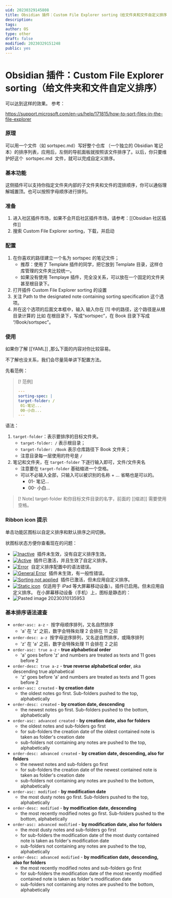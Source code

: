 ```yaml
---
uid: 20230329145808
title: Obsidian 插件：Custom File Explorer sorting（给文件夹和文件自定义排序）
description:
tags:
author: OS
type: other
draft: false
modified: 20230329151248
public: yes
---
```


# Obsidian 插件：Custom File Explorer sorting（给文件夹和文件自定义排序）

可以达到这样的效果。 参考：

<https://support.microsoft.com/en-us/help/171815/how-to-sort-files-in-the-file-explorer>

### 原理

可以用一个文件（如 sortspec.md）写好整个仓库 （一个独立的 Obsidian 笔记本）的排序列表，应用后，左侧的导航面板就按照该文件排序了。以后，你只要维护好这个  sortspec.md  文件，就可以完成自定义排序。

### 基本功能

这侧插件可以支持你指定文件夹内部的子文件夹和文件的混排顺序，你可以通俗理解城置顶。也可以按照字母顺序进行排列。

### 准备

1. 进入社区插件市场，如果不会开启社区插件市场，请参考：[[Obsidian 社区插件]]
2. 搜索 Custom File Explorer sorting，下载，并启动

### 配置

1. 在你喜欢的路径建立一个名为 sortspec 的笔记文件；
    - 推荐：使用了 Template 插件的同学，把它放到 Template 目录，这样仓库管理的文件夹比较统一。
    - 如果没有使用 Templaye 插件，完全没关系，可以放在一个固定的文件夹甚至根目录下。
2. 打开插件 Custom File Explorer sorting 的设置
3. 关注 Path to the designated note containing sorting specification 这个选项。
4. 并在这个选项的后面文本框中，输入 输入你在 [1] 中的路径，这个路径是从根目录计算的 比如 在根目录下，写成“sortspec”，在 Book 目录下写成 “/Book/sortspec”。

### 使用

如果你了解 [[YAML]] ,那么下面的内容对你比较容易。

不了解也没关系，我们会尽量简单讲下配置方法。

先看范例：

> [! 范例]
>
> ```YAML
> ---
> sorting-spec: |
> target-folder: /
>  01-笔记...
>  00-小白...
> ---
> ```

语法：

1. `target-folder`：表示要排序的目标文件夹。
    - `target-folder: /` 表示根目录；
    - `target-folder: /Book` 表示仓库路径下 Book 文件夹；
    - 注意目录每一层使用的符号是 `/`
2. 笔记和文件夹，在 `target-folder` 下逐行输入即可，文件/文件夹名
    - 注意要在 `target-folder` 基础缩进一个空格。
    - 可以不必输入全部，只输入可以被识别的名称 + ... 省略也是可以的。
        - 01- 笔记...
        - 00- 小白...

> [! Note]
> target-folder 和你目标文件目录的名字，前面的 [[缩进]] 需要使用空格。

### Ribbon icon 提示

单击功能区图标以自定义排序和默认排序之间切换。

状图标状态方便你查看现在的问题：

-   [![Inactive](https://github.com/SebastianMC/obsidian-custom-sort/raw/master/docs/icons/icon-inactive.png)](https://github.com/SebastianMC/obsidian-custom-sort/blob/master/docs/icons/icon-inactive.png)  插件未生效，没有自定义排序生效。
-   [![Active](https://github.com/SebastianMC/obsidian-custom-sort/raw/master/docs/icons/icon-active.png)](https://github.com/SebastianMC/obsidian-custom-sort/blob/master/docs/icons/icon-active.png)  插件已激活，并且生效了自定义排序。
-   [![Error](https://github.com/SebastianMC/obsidian-custom-sort/raw/master/docs/icons/icon-error.png)](https://github.com/SebastianMC/obsidian-custom-sort/blob/master/docs/icons/icon-error.png)  自定义排序配置中的语法错误。
-   [![General Error](https://github.com/SebastianMC/obsidian-custom-sort/raw/master/docs/icons/icon-general-error.png)](https://github.com/SebastianMC/obsidian-custom-sort/blob/master/docs/icons/icon-general-error.png)  插件未生效，有一般性错误。
-   [![Sorting not applied](https://github.com/SebastianMC/obsidian-custom-sort/raw/master/docs/icons/icon-not-applied.png)](https://github.com/SebastianMC/obsidian-custom-sort/blob/master/docs/icons/icon-not-applied.png)  插件已激活，但未应用自定义排序。
-   [![Static icon](https://github.com/SebastianMC/obsidian-custom-sort/raw/master/docs/icons/icon-mobile-initial.png)](https://github.com/SebastianMC/obsidian-custom-sort/blob/master/docs/icons/icon-mobile-initial.png)  仅适用于 iPad 等大屏幕移动设备）。插件已启用。但未应用自定义排序。
    在小屏幕移动设备（手机）上，图标是静态的：
-   ![Pasted image 20230310135953](https://s1.vika.cn/space/2023/03/15/926a1f7d9ca84dd1a5a377b5716d9ebe)

### 基本排序语法速查

-   `order-asc: a-z` -  按字母顺序排列，又名自然排序
    -   'a' 在 'z' 之前，数字会特殊处理 2 会排在 11 之前
-   `order-desc: a-z`  按字母逆序排列，又名逆自然排序，或降序排列
    -   'z' 在 'a' 之前，数字会特殊处理 11 会排在 2 之前
-   `order-asc: true a-z` - **true alphabetical order**
    -   'a' goes before 'z' and numbers are treated as texts and 11 goes before 2
-   `order-desc: true a-z` - **true reverse alphabetical order**, aka descending true alphabetical
    -   'z' goes before 'a' and numbers are treated as texts and 11 goes before 2
-   `order-asc: created` - **by creation date**
    -   the oldest notes go first. Sub-folders pushed to the top, alphabetically
-   `order-desc: created` - **by creation date, descending**
    -   the newest notes go first. Sub-folders pushed to the bottom, alphabetically
-   `order-asc: advanced created` - **by creation date, also for folders**
    -   the oldest notes and sub-folders go first
    -   for sub-folders the creation date of the oldest contained note is taken as folder's creation date
    -   sub-folders not containing any notes are pushed to the top, alphabetically
-   `order-desc: advanced created` - **by creation date, descending, also for folders**
    -   the newest notes and sub-folders go first
    -   for sub-folders the creation date of the newest contained note is taken as folder's creation date
    -   sub-folders not containing any notes are pushed to the bottom, alphabetically
-   `order-asc: modified` - **by modification date**
    -   the most dusty notes go first. Sub-folders pushed to the top, alphabetically
-   `order-desc: modified` - **by modification date, descending**
    -   the most recently modified notes go first. Sub-folders pushed to the bottom, alphabetically
-   `order-asc: advanced modified` - **by modification date, also for folders**
    -   the most dusty notes and sub-folders go first
    -   for sub-folders the modification date of the most dusty contained note is taken as folder's modification date
    -   sub-folders not containing any notes are pushed to the top, alphabetically
-   `order-desc: advanced modified` - **by modification date, descending, also for folders**
    -   the most recently modified notes and sub-folders go first
    -   for sub-folders the modification date of the most recently modified contained note is taken as folder's modification date
    -   sub-folders not containing any notes are pushed to the bottom, alphabetically
